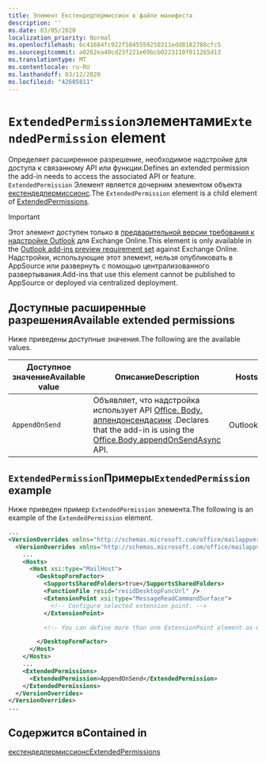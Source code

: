 ```yaml
---
title: Элемент Екстендедпермиссион в файле манифеста
description: ''
ms.date: 03/05/2020
localization_priority: Normal
ms.openlocfilehash: 6c41684fc922f5845559250311edd8182788cfc5
ms.sourcegitcommit: a0262ea40cd23f221e69bcb0223110f011265d13
ms.translationtype: MT
ms.contentlocale: ru-RU
ms.lasthandoff: 03/12/2020
ms.locfileid: "42605811"
---
```

# <a name="extendedpermission-element"></a><span data-ttu-id="a8daf-102">`ExtendedPermission`элементами</span><span class="sxs-lookup"><span data-stu-id="a8daf-102">`ExtendedPermission` element</span></span>

<span data-ttu-id="a8daf-103">Определяет расширенное разрешение, необходимое надстройке для доступа к связанному API или функции.</span><span class="sxs-lookup"><span data-stu-id="a8daf-103">Defines an extended permission the add-in needs to access the associated API or feature.</span></span> <span data-ttu-id="a8daf-104">`ExtendedPermission` Элемент является дочерним элементом объекта [екстендедпермиссионс](extendedpermissions.md).</span><span class="sxs-lookup"><span data-stu-id="a8daf-104">The `ExtendedPermission` element is a child element of [ExtendedPermissions](extendedpermissions.md).</span></span>

> [!IMPORTANT]
> <span data-ttu-id="a8daf-105">Этот элемент доступен только в [предварительной версии требования к надстройке Outlook](../objectmodel/preview-requirement-set/outlook-requirement-set-preview.md) для Exchange Online.</span><span class="sxs-lookup"><span data-stu-id="a8daf-105">This element is only available in the [Outlook add-ins preview requirement set](../objectmodel/preview-requirement-set/outlook-requirement-set-preview.md) against Exchange Online.</span></span> <span data-ttu-id="a8daf-106">Надстройки, использующие этот элемент, нельзя опубликовать в AppSource или развернуть с помощью централизованного развертывания.</span><span class="sxs-lookup"><span data-stu-id="a8daf-106">Add-ins that use this element cannot be published to AppSource or deployed via centralized deployment.</span></span>

## <a name="available-extended-permissions"></a><span data-ttu-id="a8daf-107">Доступные расширенные разрешения</span><span class="sxs-lookup"><span data-stu-id="a8daf-107">Available extended permissions</span></span>

<span data-ttu-id="a8daf-108">Ниже приведены доступные значения.</span><span class="sxs-lookup"><span data-stu-id="a8daf-108">The following are the available values.</span></span>

|<span data-ttu-id="a8daf-109">Доступное значение</span><span class="sxs-lookup"><span data-stu-id="a8daf-109">Available value</span></span>|<span data-ttu-id="a8daf-110">Описание</span><span class="sxs-lookup"><span data-stu-id="a8daf-110">Description</span></span>|<span data-ttu-id="a8daf-111">Hosts</span><span class="sxs-lookup"><span data-stu-id="a8daf-111">Hosts</span></span>|
|---|---|---|
|`AppendOnSend`|<span data-ttu-id="a8daf-112">Объявляет, что надстройка использует API [Office. Body. аппендонсендасинк](/javascript/api/outlook/office.body?view=outlook-js-preview#appendonsendasync-data--options--callback-) .</span><span class="sxs-lookup"><span data-stu-id="a8daf-112">Declares that the add-in is using the [Office.Body.appendOnSendAsync](/javascript/api/outlook/office.body?view=outlook-js-preview#appendonsendasync-data--options--callback-) API.</span></span>|<span data-ttu-id="a8daf-113">Outlook</span><span class="sxs-lookup"><span data-stu-id="a8daf-113">Outlook</span></span>|

## <a name="extendedpermission-example"></a><span data-ttu-id="a8daf-114">`ExtendedPermission`Примеры</span><span class="sxs-lookup"><span data-stu-id="a8daf-114">`ExtendedPermission` example</span></span>

<span data-ttu-id="a8daf-115">Ниже приведен пример `ExtendedPermission` элемента.</span><span class="sxs-lookup"><span data-stu-id="a8daf-115">The following is an example of the `ExtendedPermission` element.</span></span>

```XML
...
<VersionOverrides xmlns="http://schemas.microsoft.com/office/mailappversionoverrides" xsi:type="VersionOverridesV1_0">
  <VersionOverrides xmlns="http://schemas.microsoft.com/office/mailappversionoverrides/1.1" xsi:type="VersionOverridesV1_1">
    ...
    <Hosts>
      <Host xsi:type="MailHost">
        <DesktopFormFactor>
          <SupportsSharedFolders>true</SupportsSharedFolders>
          <FunctionFile resid="residDesktopFuncUrl" />
          <ExtensionPoint xsi:type="MessageReadCommandSurface">
            <!-- Configure selected extension point. -->
          </ExtensionPoint>

          <!-- You can define more than one ExtensionPoint element as needed. -->

        </DesktopFormFactor>
      </Host>
    </Hosts>
    ...
    <ExtendedPermissions>
      <ExtendedPermission>AppendOnSend</ExtendedPermission>
    </ExtendedPermissions>
  </VersionOverrides>
</VersionOverrides>
...
```

## <a name="contained-in"></a><span data-ttu-id="a8daf-116">Содержится в</span><span class="sxs-lookup"><span data-stu-id="a8daf-116">Contained in</span></span>

[<span data-ttu-id="a8daf-117">екстендедпермиссионс</span><span class="sxs-lookup"><span data-stu-id="a8daf-117">ExtendedPermissions</span></span>](extendedpermissions.md)
